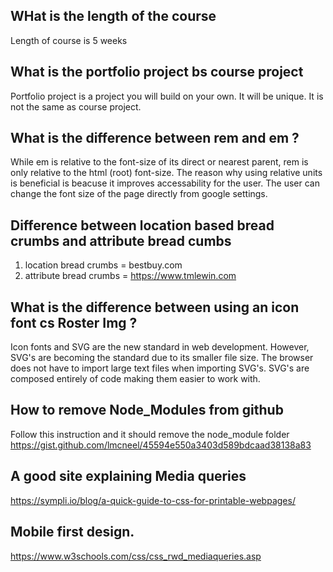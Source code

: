 ## WHat is the length of the course

Length of course is 5 weeks

## What is the portfolio project bs course project

Portfolio project is a project you will build on your own. It will be unique. It is not the same as course project.

## What is the difference between rem and em ?

While em is relative to the font-size of its direct or nearest parent, rem is only relative to the html (root) font-size.
The reason why using relative units is beneficial is beacuse it improves accessability for the user. The user can change the
font size of the page directly from google settings.

## Difference between location based bread crumbs and attribute bread cumbs

1. location bread crumbs = bestbuy.com
2. attribute bread crumbs = https://www.tmlewin.com

## What is the difference between using an icon font cs Roster Img ?

Icon fonts and SVG are the new standard in web development. However, SVG's are becoming the standard due to its smaller file size. The browser does not have to import large text files when importing SVG's. SVG's are composed entirely of code making them easier to work with.

## How to remove Node_Modules from github

Follow this instruction and it should remove the node_module folder
https://gist.github.com/lmcneel/45594e550a3403d589bdcaad38138a83

## A good site explaining Media queries

https://sympli.io/blog/a-quick-guide-to-css-for-printable-webpages/

## Mobile first design. 
https://www.w3schools.com/css/css_rwd_mediaqueries.asp
